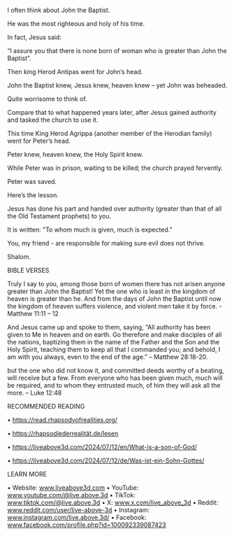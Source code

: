 I often think about John the Baptist.

He was the most righteous and holy of his time.

In fact, Jesus said:

“I assure you that there is none born of woman who is greater than John the Baptist”.

Then king Herod Antipas went for John’s head.

John the Baptist knew, Jesus knew, heaven knew – yet John was beheaded.

Quite worrisome to think of.

Compare that to what happened years later, after Jesus gained authority and tasked the church to use it.

This time King Herod Agrippa (another member of the Herodian family) went for Peter’s head.

Peter knew, heaven knew, the Holy Spirit knew.

While Peter was in prison, waiting to be killed; the church prayed fervently.

Peter was saved.

Here’s the lesson.

Jesus has done his part and handed over authority (greater than that of all the Old Testament prophets) to you.

It is written: "To whom much is given, much is expected."

You, my friend - are responsible for making sure evil does not thrive.

Shalom.


BIBLE VERSES

Truly I say to you, among those born of women there has not arisen anyone greater than John the Baptist! Yet the one who is least in the kingdom of heaven is greater than he.  And from the days of John the Baptist until now the kingdom of heaven suffers violence, and violent men take it by force. - Matthew 11:11 – 12

And Jesus came up and spoke to them, saying, “All authority has been given to Me in heaven and on earth. Go therefore and make disciples of all the nations, baptizing them in the name of the Father and the Son and the Holy Spirit, teaching them to keep all that I commanded you; and behold, I am with you always, even to the end of the age.” – Matthew 28:18-20.

but the one who did not know it, and committed deeds worthy of a beating, will receive but a few. From everyone who has been given much, much will be required, and to whom they entrusted much, of him they will ask all the more. – Luke 12:48


RECOMMENDED READING

•	https://read.rhapsodyofrealities.org/

•	https://rhapsodiederrealität.de/lesen

•	https://liveabove3d.com/2024/07/12/en/What-is-a-son-of-God/

•	https://liveabove3d.com/2024/07/12/de/Was-ist-ein-Sohn-Gottes/


LEARN MORE

•	Website: www.liveabove3d.com
•	YouTube: www.youtube.com/@live.above.3d
•	TikTok: www.tiktok.com/@live.above.3d
•	X: www.x.com/live_above_3d
•	Reddit: www.reddit.com/user/live-above-3d
•	Instagram: www.instagram.com/live.above.3d/
•	Facebook: www.facebook.com/profile.php?id=100092339087423

 

